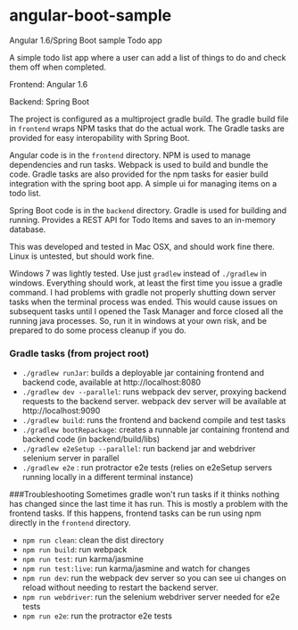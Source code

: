# angular-boot-sample
Angular 1.6/Spring Boot sample Todo app

A simple todo list app where a user can add a list of things to do and check them off when completed.

Frontend: Angular 1.6

Backend: Spring Boot

The project is configured as a multiproject gradle build. The gradle build file in `frontend` wraps NPM tasks that do the actual work. The Gradle tasks are provided for easy interopability with Spring Boot.

Angular code is in the `frontend` directory. NPM is used to manage dependencies and run tasks. Webpack is used to build and bundle the code. Gradle tasks are also provided for the npm tasks for easier build integration with the spring boot app. A simple ui for managing items on a todo list.

Spring Boot code is in the `backend` directory. Gradle is used for building and running. Provides a REST API for Todo Items and saves to an in-memory database.

This was developed and tested in Mac OSX, and should work fine there. Linux is untested, but should work fine.

Windows 7 was lightly tested. Use just `gradlew` instead of `./gradlew` in windows. Everything should work, at least the first time you issue a gradle command. I had problems with gradle not properly shutting down server tasks when the terminal process was ended. This would cause issues on subsequent tasks until I opened the Task Manager and force closed all the running java processes. So, run it in windows at your own risk, and be prepared to do some process cleanup if you do.

### Gradle tasks (from project root)
* `./gradlew runJar`: builds a deployable jar containing frontend and backend code, available at http://localhost:8080
* `./gradlew dev --parallel`: runs webpack dev server, proxying backend requests to the backend server. webpack dev server will be available at http://localhost:9090
* `./gradlew build`: runs the frontend and backend compile and test tasks
* `./gradlew bootRepackage`: creates a runnable jar containing frontend and backend code (in backend/build/libs)
* `./gradlew e2eSetup --parallel`: run backend jar and webdriver selenium server in parallel
* `./gradlew e2e` : run protractor e2e tests (relies on e2eSetup servers running locally in a different terminal instance)

###Troubleshooting
Sometimes gradle won't run tasks if it thinks nothing has changed since the last time it has run. This is mostly a problem with the frontend tasks. If this happens, frontend tasks can be run using npm directly in the `frontend` directory.
* `npm run clean`: clean the dist directory
* `npm run build`: run webpack
* `npm run test`: run karma/jasmine
* `npm run test:live`: run karma/jasmine and watch for changes
* `npm run dev`: run the webpack dev server so you can see ui changes on reload without needing to restart the backend server.
* `npm run webdriver`: run the selenium webdriver server needed for e2e tests
* `npm run e2e`: run the protractor e2e tests